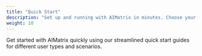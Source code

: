 ```yaml
---
title: "Quick Start"
description: "Get up and running with AIMatrix in minutes. Choose your path and start building AI solutions quickly."
weight: 10
---
```


Get started with AIMatrix quickly using our streamlined quick start guides for different user types and scenarios.